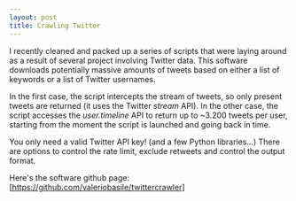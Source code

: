 ```yaml
---
layout: post
title: Crawling Twitter
---
```


I recently cleaned and packed up a series of scripts that were laying
around as a result of several project involving Twitter data. This
software downloads potentially massive amounts of tweets based on
either a list of keywords or a list of Twitter usernames.

In the first case, the script intercepts the stream of tweets, so only
present tweets are returned (it uses the Twitter *stream* API). In the
other case, the script accesses the *user.timeline* API to return up
to ~3.200 tweets per user, starting from the moment the script is
launched and going back in time.

You only need a valid Twitter API key! (and a few Python libraries...)
There are options to control the rate limit, exclude retweets and
control the output format.

Here's the software github page: [https://github.com/valeriobasile/twittercrawler]
